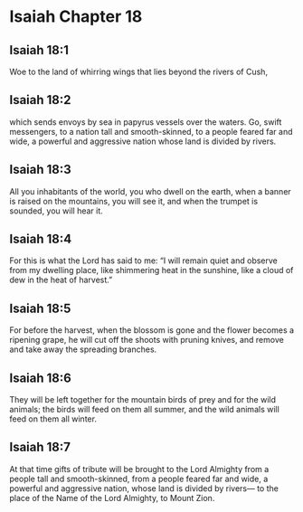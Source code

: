 # Isaiah Chapter 18

## Isaiah 18:1
Woe to the land of whirring wings that lies beyond the rivers of Cush,

## Isaiah 18:2
which sends envoys by sea in papyrus vessels over the waters. Go, swift messengers, to a nation tall and smooth-skinned, to a people feared far and wide, a powerful and aggressive nation whose land is divided by rivers.

## Isaiah 18:3
All you inhabitants of the world, you who dwell on the earth, when a banner is raised on the mountains, you will see it, and when the trumpet is sounded, you will hear it.

## Isaiah 18:4
For this is what the Lord has said to me: “I will remain quiet and observe from my dwelling place, like shimmering heat in the sunshine, like a cloud of dew in the heat of harvest.”

## Isaiah 18:5
For before the harvest, when the blossom is gone and the flower becomes a ripening grape, he will cut off the shoots with pruning knives, and remove and take away the spreading branches.

## Isaiah 18:6
They will be left together for the mountain birds of prey and for the wild animals; the birds will feed on them all summer, and the wild animals will feed on them all winter.

## Isaiah 18:7
At that time gifts of tribute will be brought to the Lord Almighty from a people tall and smooth-skinned, from a people feared far and wide, a powerful and aggressive nation, whose land is divided by rivers— to the place of the Name of the Lord Almighty, to Mount Zion.
